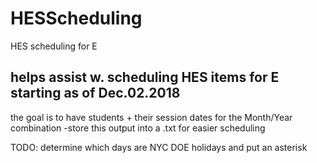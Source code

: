 # HESScheduling
HES scheduling for E

helps assist w. scheduling HES items for E
starting as of Dec.02.2018
------------------------------------------------
the goal is to have students + their session dates for the Month/Year combination
-store this output into a .txt for easier scheduling

TODO: determine which days are NYC DOE holidays and put an asterisk
